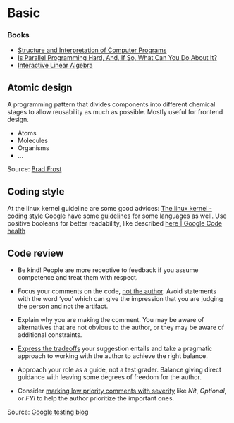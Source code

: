 # Basic

### Books
- [Structure and Interpretation of Computer Programs](https://web.mit.edu/6.001/6.037/sicp.pdf)
- [Is Parallel Programming Hard, And, If So, What Can You Do About It?](https://mirrors.edge.kernel.org/pub/linux/kernel/people/paulmck/perfbook/perfbook.html)
- [Interactive Linear Algebra](https://services.math.duke.edu/~jdr/ila/index.html)
## Atomic design

A programming pattern that divides components into different chemical stages to
allow reusability as much as possible. Mostly useful for frontend design.

 - Atoms
 - Molecules
 - Organisms
 - ...

Source: [Brad Frost](https://bradfrost.com/blog/post/atomic-web-design/)

## Coding style

At the linux kernel guideline are some good advices: [The linux kernel - coding style](https://www.kernel.org/doc/html/v4.10/process/coding-style.html#linux-kernel-coding-style)
Google have some [guidelines](https://google.github.io/styleguide/) for some languages as well. Use positive booleans for better readability, like described [here | Google Code health](https://testing.googleblog.com/search/label/Code%20Health)

## Code review

- Be kind! People are more receptive to feedback if you assume competence and treat them with respect. 

- Focus your comments on the code, [not the author](https://google.github.io/eng-practices/review/reviewer/comments.html#courtesy). Avoid statements with the word ‘you’ which can give the impression that you are judging the person and not the artifact.

- Explain why you are making the comment. You may be aware of alternatives that are not obvious to the author, or they may be aware of additional constraints.

- [Express the tradeoffs](https://google.github.io/eng-practices/review/reviewer/comments.html#guidance) your suggestion entails and take a pragmatic approach to working with the author to achieve the right balance.

- Approach your role as a guide, not a test grader. Balance giving direct guidance with leaving some degrees of freedom for the author.

- Consider [marking low priority comments with severity](https://google.github.io/eng-practices/review/reviewer/comments.html#label-comment-severity) like _Nit_, _Optional_, or _FYI_ to help the author prioritize the important ones.

Source: [Google testing blog](https://testing.googleblog.com/2023/08/testing-on-toilet-presents.html)